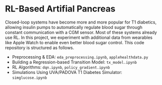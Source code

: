 # RL-Based Artifial Pancreas

Closed-loop systems have become more and more popular for T1 diabetics, allowing insulin pumps to automatically regulate blood sugar through constant communication with a CGM sensor. Most of these systems already use RL. In this project, we experiment with additional data from wearables like Apple Watch to enable even better blood sugar control. This code repository is structured as follows.

- Preprocessing & EDA: `eda_preprocessing.ipynb`, `applehealthdata.py`
- Building a Regression-based Transition Model: `tx_model.ipynb`
- RL Algorithms: `dqn.ipynb`, `policy_gradient.ipynb`
- Simulations Using UVA/PADOVA T1 Diabetes Simulator: `simglucose.ipynb`